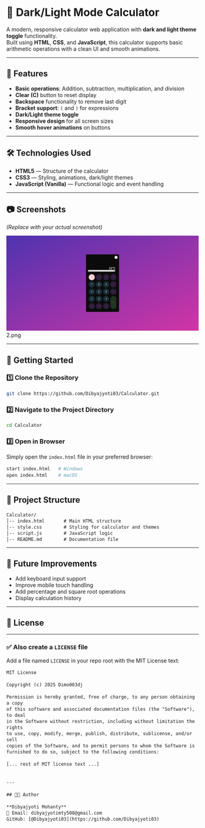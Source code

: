 # 🧮 Dark/Light Mode Calculator

A modern, responsive calculator web application with **dark and light theme toggle** functionality.  
Built using **HTML**, **CSS**, and **JavaScript**, this calculator supports basic arithmetic operations with a clean UI and smooth animations.

---

## 📌 Features

- **Basic operations**: Addition, subtraction, multiplication, and division
- **Clear (C)** button to reset display
- **Backspace** functionality to remove last digit
- **Bracket support**: `(` and `)` for expressions
- **Dark/Light theme toggle**
- **Responsive design** for all screen sizes
- **Smooth hover animations** on buttons

---

## 🛠️ Technologies Used

- **HTML5** — Structure of the calculator
- **CSS3** — Styling, animations, dark/light themes
- **JavaScript (Vanilla)** — Functional logic and event handling

---

## 📷 Screenshots

_(Replace with your actual screenshot)_

![Calculator Screenshot](1.png)
2.png

---

## 🚀 Getting Started

### 1️⃣ Clone the Repository

```bash
git clone https://github.com/Dibyajyoti03/Calculator.git
```

### 2️⃣ Navigate to the Project Directory

```bash
cd Calculator
```

### 3️⃣ Open in Browser

Simply open the `index.html` file in your preferred browser:

```bash
start index.html   # Windows
open index.html    # macOS
```

---

## 📂 Project Structure

```
Calculator/
│-- index.html       # Main HTML structure
│-- style.css        # Styling for calculator and themes
│-- script.js        # JavaScript logic
│-- README.md        # Documentation file
```

---

## 🔮 Future Improvements

- Add keyboard input support
- Improve mobile touch handling
- Add percentage and square root operations
- Display calculation history

---

## 📜 License

---

### ✅ Also create a `LICENSE` file

Add a file named `LICENSE` in your repo root with the MIT License text:

```text
MIT License

Copyright (c) 2025 Dimo003dj

Permission is hereby granted, free of charge, to any person obtaining a copy
of this software and associated documentation files (the "Software"), to deal
in the Software without restriction, including without limitation the rights
to use, copy, modify, merge, publish, distribute, sublicense, and/or sell
copies of the Software, and to permit persons to whom the Software is
furnished to do so, subject to the following conditions:

[... rest of MIT license text ...]


---

## 👨‍💻 Author

**Dibyajyoti Mohanty**
📧 Email: dibyajyotimty508@gmail.com
GitHub: [@Dibyajyoti03](https://github.com/Dibyajyoti03)
```
